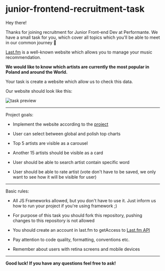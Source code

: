 # junior-frontend-recruitment-task

Hey there!

Thanks for joining recruitment for Junior Front-end Dev at Performante.
We have a small task for you, which cover all topics which you'll be able to meet in our common journey 🚀

[Last.fm](https://www.last.fm/) is a well-known website which allows you to manage your music recommendation.

**We would like to know which artists are currently the most popular in Poland and around the World.**

Your task is create a website which allow us to check this data.

Our website should look like this:

![task preview](http://cdn.perfo.me/junior-frontend-recruitment-task-preview.png)

---

Project goals:

* Implement the website according to the [project](https://www.figma.com/file/3o9ia7vUV89deFesxn2wFh/Recruitment-Landing-Page-Junior-Frontend-Test?node-id=0%3A1)

* User can select between global and polish top charts

* Top 5 artists are visible as a carousel

* Another 15 artists should be visible as a card

* User should be able to search artist contain specific word

* User should be able to rate artist (vote don't have to be saved, we only want to see how it will be visible for user)

---

Basic rules:
* All JS Frameworks allowed, but you don't have to use it. Just inform us how to run your project if you're using framework ;)

* For purpose of this task you should fork this repository, pushing changes to this repository is not allowed

* You should create an account in last.fm to getAccess to [Last.fm API](https://www.last.fm/api)

* Pay attention to code quality, formatting, conventions etc.

* Remember about users with retina screens and mobile devices

---

**Good luck! If you have any questions feel free to ask!**
